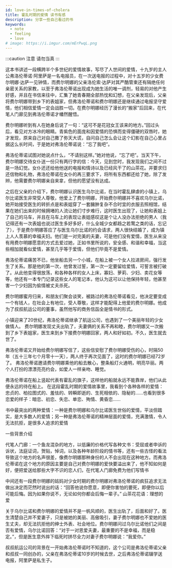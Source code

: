 ```yaml
---
id: love-in-times-of-cholera
title: 霍乱时期的爱情 读书有感
description: 分享一些自己看过的书
keywords:
  - note
  - feeling
  - love
# image: https://i.imgur.com/mErPwqL.png
---
```




:::caution 注意
 请勿当真
:::

这本书讲述一段横跨半个多世纪的爱情故事，写尽了人世间的爱情，十九岁的主人公弗洛伦蒂诺·阿里萨是一名电报员，在一次送电报的过程中，对十五岁的少女费尔明娜·达萨一见钟情，而费尔明娜的父亲洛伦索·达萨对其严酷管束还有隔绝任何亲密关系的家教，以至于弗洛伦蒂诺出现成为她生活的唯一调剂，轻易的对他产生好感，并且在书信来往中，汇集了她青春期全部热忱和幻想，在父亲发现后，父亲将费尔明娜带到乡下的表姐家，但弗洛伦蒂诺和费尔明娜还是继续通过电报坚守爱情，他们相信爱情一定会战胜一切。在费尔明娜经历了漫长的“搬家”后回来，在代笔人门廊见到弗洛伦蒂诺才幡然醒悟。

费尔明娜听到有人在她身后说了一句：“这可不是花冠女王该来的地方。”回过头后，看见对方冰冷的眼睛。青紫色的面庞和因爱情的恐惧而变得僵硬的双唇时，她才发现，原来自己对自己撒了弥天大谎，自问自己怎么会让这个幻影在自己心里占据这么长时间，于是她对弗洛伦蒂诺说：“忘了我吧”。

弗洛伦蒂诺试图对她说点什么，“不请别这样。”她对他说，“忘了吧”。当天下午，费尔明娜交待女仆送一份只有两行字的信：今天，见到您时，我发现我们之间不过是一场幻觉。女仆还还给他他送的电报和情诗以及已经风干了的山茶花。并要求归还信物和礼物，弗洛伦蒂诺在女仆的再三要求下，将所有东西都还给了她，除了发辫，他需要费尔明娜亲自来拿，但他的愿望没有达成。

之后在父亲的介绍下，费尔明娜认识医生乌尔比诺，在当时霍乱肆虐的小镇上，乌尔比诺医生非常受人尊敬，他爱上了费尔明娜，开始费尔明娜并不喜欢乌尔比诺，她开始接受医生的转折点是和表姐穿了一套臃肿复杂不合时宜的衣服去照相馆，结果在她们出来的时候拥堵的人流让她们寸步难行，这时医生出现了，让她和表姐上了自己的马车，并且在马车上的表现让表姐感叹这是个让人没办法拒绝的男人（我记得还有一次表姐也说过医生多好多好，什么全城少女都趋之若鹜之类的话，忘记了），于是费尔明娜答应了与医生乌尔比诺的约会请求，两人很快结婚了，成为镇上人人羡慕的幸福夫妇。他们是一对完美的夫妻，可是他们没有爱情，医生从来没有用费尔明娜愿意的方式去爱过她，正如书里所说的，安全感、和谐和幸福，当这些相加就看似爱情，甚至几乎等于爱情，但他们毕竟不是爱情。

弗洛伦蒂诺痛苦不已，他坐船去另一个小城，在船上被一个女人拉进房间，强行发生了关系。那是他的第一次，他曾发过誓，第一次一定要留给爱情，可誓言被打破了。从此他变得很放荡，和各种各样的女人上床，寡妇、萝莉、少妇、卖花女等等，他还有一本专门记录这些女人的笔记本，他认为这可以让他保持年轻，他甚至害一个少妇因为偷情被丈夫杀死。

费尔明娜蜜月归来，和朋友们聚会谈笑，被路过的弗洛伦蒂诺看见，他决定要变成一个有钱人，在社会上有地位，受人尊敬，这样才能配得上他爱的费尔明娜。他成为了叔叔航运公司的董事，虽然他写的商务信函全是情书的形式。

小镇迎来了20世纪，弗洛伦蒂诺继承了航运公司，也遇到了一个美丽年轻的少女做情人。
费尔明娜发现丈夫出轨了，夫妻俩的关系不再和睦，费尔明娜又一次搬到了乡下表姐家，医生来到乡下接费尔明娜回家，两人和好如初。不久，医生就去世了。

弗洛伦蒂诺又开始给费尔明娜写信了，这些信安慰了费尔明娜受伤的心，时隔50年（五十三年七个月零十一天），两人终于再次见面了，这时的费尔明娜已经72岁了。
弗洛伦蒂诺邀请费尔明娜乘他的船去散心，整条船灯火通明，明亮华丽。两个人打扮的漂漂亮亮约会，如爱人一样亲吻、睡觉。

弗洛伦蒂诺在船上竖起代表有霍乱的旗子，这样他的船就永远不能靠岸，他们从此便永远的待在船上。
在这段霍乱时期的爱情故事里，我看到个各种各样的爱情：忠贞的、柏拉图式的、羞怯的、转瞬即逝的、生死相依的、隐秘的……也看到很多恋爱的样子：暗恋、初恋、失恋、单恋、殉情、黄昏恋……

书中最突出的两种爱情：一种是费尔明娜和乌尔比诺医生世俗的爱情，平淡但踏实，是大多数人的爱情；另一种是弗洛伦蒂诺的精神层面的爱情，充满激情，令人无法抗拒，是很多人追求的爱情

一些背景介绍

代笔人门廊：一个鱼龙混杂的地方，以低廉的价格代写各种文书：受屈或者申诉的诉状，法庭证词，贺贴，悼词，以及各种年龄阶段的情书等，还有一些古怪的看法导致这个地方的名声很差，像费尔明娜那种身份的人不会出现在这种地方。而弗洛伦蒂诺在这个地方的原因主要是自己对费尔明娜的爱快要溢出来了，他不知如何是好，便把爱送给那些大字不识的恋人们，在代笔人门廊免费为他们写情书

中间还有一段费尔明娜的姑妈对少女时期的费尔明娜对弗洛伦蒂诺的疯狂追求无法做出决定而茫然时说出的话：“回答他说你愿意，即便你害怕的要死，即便你以后可能后悔。因为如果你说不，无论如何你都会后悔一辈子。”
山茶花花语：理想的爱

关于乌尔比诺和费尔明娜的爱情并不是一帆风顺的，医生出轨了，后面和好了。医生清楚自己并不爱妻子，只是被她的美丽、高傲吸引，妻子费尔明娜也不爱她的医生丈夫，却无法抗拒他的绅士外表、社会地位。费尔明娜问过乌尔比诺他们之间是否有爱情，乌尔比诺回答：“对于一对恩爱夫妻，最重要的不是幸福，而是稳定。”，但是医生意外摔下临死时拼尽全力对妻子费尔明娜说：“我爱你。”

叔叔航运公司的背景在一开始弗洛伦蒂诺时不知道的，这个公司是弗洛伦蒂诺父亲和叔叔一同创办的，父亲在弗洛伦蒂诺10岁的时候去世，之后弗洛伦蒂诺辍学送电报，阿里萨是私生子。
